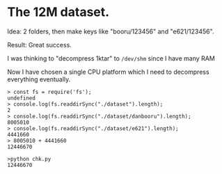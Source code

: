 # The 12M dataset. #

Idea: 2 folders, then make keys like "booru/123456" and "e621/123456".

Result: Great success.

I was thinking to "decompress 1ktar" to `/dev/shm` since I have many RAM

Now I have chosen a single CPU platform which I need to decompress everything eventually.

```log
> const fs = require('fs');
undefined
> console.log(fs.readdirSync("./dataset").length);
2
> console.log(fs.readdirSync("./dataset/danbooru").length);
8005010
> console.log(fs.readdirSync("./dataset/e621").length);
4441660
> 8005010 + 4441660
12446670
```

```log
>python chk.py
12446670
```